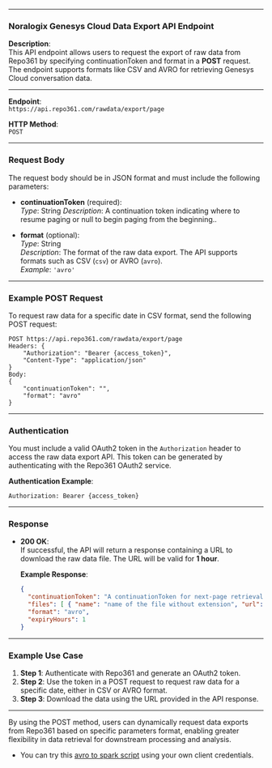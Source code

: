 
---

### Noralogix Genesys Cloud Data Export API Endpoint

**Description**:  
This API endpoint allows users to request the export of raw data from Repo361 by specifying continuationToken and format in a **POST** request. The endpoint supports formats like CSV and AVRO for retrieving Genesys Cloud conversation data.

---

**Endpoint**:  
`https://api.repo361.com/rawdata/export/page`

**HTTP Method**:  
`POST`

---

### Request Body

The request body should be in JSON format and must include the following parameters:

- **continuationToken** (required):  
  _Type_: String
  _Description_: A continuation token indicating where to resume paging or null to begin paging from the beginning..  

- **format** (optional):  
  _Type_: String  
  _Description_: The format of the raw data export. The API supports formats such as CSV (`csv`) or AVRO (`avro`).  
  _Example_: `'avro'`

---

### Example POST Request

To request raw data for a specific date in CSV format, send the following POST request:

```http
POST https://api.repo361.com/rawdata/export/page
Headers: {
    "Authorization": "Bearer {access_token}",
    "Content-Type": "application/json"
}
Body:
{
    "continuationToken": "",
    "format": "avro"
}
```

---

### Authentication

You must include a valid OAuth2 token in the `Authorization` header to access the raw data export API. This token can be generated by authenticating with the Repo361 OAuth2 service.

**Authentication Example**:
```http
Authorization: Bearer {access_token}
```

---

### Response

- **200 OK**:  
  If successful, the API will return a response containing a URL to download the raw data file. The URL will be valid for **1 hour**.
  
  **Example Response**:
  ```json
  {
    "continuationToken": "A continuationToken for next-page retrieval",
    "files": [ { "name": "name of the file without extension", "url": "donwload url" } ],
    "format": "avro",
    "expiryHours": 1
  }
  ```
---

### Example Use Case

1. **Step 1**: Authenticate with Repo361 and generate an OAuth2 token.
2. **Step 2**: Use the token in a POST request to request raw data for a specific date, either in CSV or AVRO format.
3. **Step 3**: Download the data using the URL provided in the API response.

---

By using the POST method, users can dynamically request data exports from Repo361 based on specific parameters format, enabling greater flexibility in data retrieval for downstream processing and analysis.

- You can try this [avro to spark script](https://github.com/Noralogix/repo361-genesyscloud/blob/main/export/GenesysCloud-conversations-avro-to-spark.ipynb) using your own client credentials.